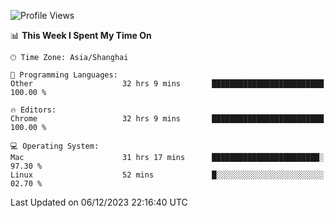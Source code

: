 <!--START_SECTION:waka-->
![Profile Views](http://img.shields.io/badge/Profile%20Views-0-blue)

📊 **This Week I Spent My Time On** 

```text
🕑︎ Time Zone: Asia/Shanghai

💬 Programming Languages: 
Other                    32 hrs 9 mins       █████████████████████████   100.00 % 

🔥 Editors: 
Chrome                   32 hrs 9 mins       █████████████████████████   100.00 % 

💻 Operating System: 
Mac                      31 hrs 17 mins      ████████████████████████░   97.30 % 
Linux                    52 mins             █░░░░░░░░░░░░░░░░░░░░░░░░   02.70 % 
```


 Last Updated on 06/12/2023 22:16:40 UTC
<!--END_SECTION:waka-->